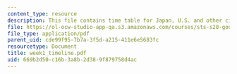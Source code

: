 ```yaml
---
content_type: resource
description: This file contains time table for Japan, U.S. and other civilizations.
file: https://ol-ocw-studio-app-qa.s3.amazonaws.com/courses/sts-s28-godzilla-and-the-bullet-train-technology-and-culture-in-modern-japan-fall-2005/669b2d50c16b3a8b2d389f879758d4ac_week1_timeline.pdf
file_type: application/pdf
parent_uid: cde99f95-7b7a-3f5d-a215-411e6e5683fc
resourcetype: Document
title: week1_timeline.pdf
uid: 669b2d50-c16b-3a8b-2d38-9f879758d4ac
---
```


